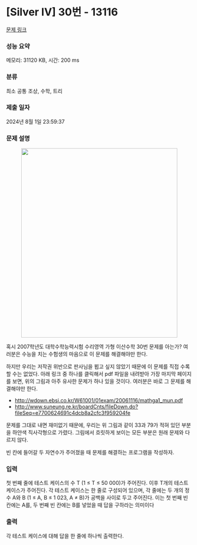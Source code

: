 # [Silver IV] 30번 - 13116 

[문제 링크](https://www.acmicpc.net/problem/13116) 

### 성능 요약

메모리: 31120 KB, 시간: 200 ms

### 분류

최소 공통 조상, 수학, 트리

### 제출 일자

2024년 8월 1일 23:59:37

### 문제 설명

<p style="text-align:center"><img alt="" src="https://onlinejudgeimages.s3-ap-northeast-1.amazonaws.com/problem/13116/image00.png" style="height:514px; width:423px"></p>

<p>혹시 2007학년도 대학수학능력시험 수리영역 가형 이산수학 30번 문제를 아는가? 여러분은 수능을 치는 수험생의 마음으로 이 문제를 해결해야만 한다.</p>

<p>하지만 우리는 저작권 위반으로 판사님을 뵙고 싶지 않았기 때문에 이 문제를 직접 수록할 수는 없었다. 아래 링크 중 하나를 클릭해서 pdf 파일을 내려받아 가장 마지막 페이지를 보면, 위의 그림과 아주 유사한 문제가 하나 있을 것이다. 여러분은 바로 그 문제를 해결해야만 한다.</p>

<ul>
	<li><a href="http://wdown.ebsi.co.kr/W61001/01exam/20061116/mathga1_mun.pdf">http://wdown.ebsi.co.kr/W61001/01exam/20061116/mathga1_mun.pdf</a></li>
	<li><a href="http://www.suneung.re.kr/boardCnts/fileDown.do?fileSeq=e7700624691c4dcb8a2cfc3f959204fe">http://www.suneung.re.kr/boardCnts/fileDown.do?fileSeq=e7700624691c4dcb8a2cfc3f959204fe</a></li>
</ul>

<p>문제를 그대로 내면 재미없기 때문에, 우리는 위 그림과 같이 33과 79가 적혀 있던 부분을 하얀색 직사각형으로 가렸다. 그림에서 흐릿하게 보이는 모든 부분은 원래 문제와 다르지 않다.</p>

<p>빈 칸에 들어갈 두 자연수가 주어졌을 때 문제를 해결하는 프로그램을 작성하자.</p>

### 입력 

 <p>첫 번째 줄에 테스트 케이스의 수 T (1 ≤ T ≤ 50 000)가 주어진다. 이후 T개의 테스트 케이스가 주어진다. 각 테스트 케이스는 한 줄로 구성되어 있으며, 각 줄에는 두 개의 정수 A와 B (1 ≤ A, B ≤ 1 023, A ≠ B)가 공백을 사이로 두고 주어진다. 이는 첫 번째 빈 칸에는 A를, 두 번째 빈 칸에는 B를 넣었을 때 답을 구하라는 의미이다</p>

### 출력 

 <p>각 테스트 케이스에 대해 답을 한 줄에 하나씩 출력한다.</p>

